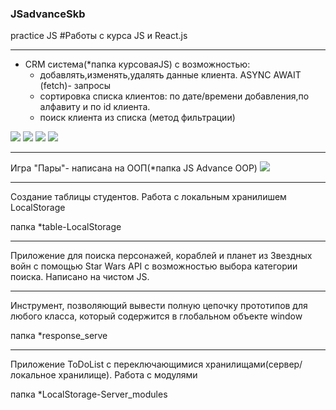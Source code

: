 ### JSadvanceSkb
practice JS
#Работы с курса JS и React.js
____
+ CRM система(*папка курсоваяJS) с возможностью:
   + добавлять,изменять,удалять данные клиента. ASYNC AWAIT (fetch)- запросы
   + сортировка списка клиентов: по дате/времени добавления,по алфавиту и по id клиента.
   + поиск клиента из списка (метод фильтрации)
   
   
<img src="https://github.com/ZhadanovRoman/JSadvanceSkb/blob/dev/responce_server/img/3d-space-scene.jpg">
<img src="https://i.yapx.ru/WHu7um.bmp">
<img src="https://i.yapx.ru/WHn1Gm.bmp"> <img src="https://i.yapx.ru/WHu7wm.bmp">


___________

Игра "Пары"- написана на ООП(*папка JS Advance OOP)
<img src="https://i.yapx.ru/WHoJN.bmp">

_________

Создание таблицы студентов. Работа с локальным хранилишем LocalStorage

папка *table-LocalStorage

___________
Приложение для поиска персонажей, кораблей и планет из Звездных войн с помощью Star
Wars API с возможностью выбора категории поиска. Написано на чистом JS.

______

Инструмент, позволяющий вывести полную цепочку прототипов для любого класса, который содержится в глобальном объекте window

папка *response_serve

_________

Приложение ToDoList с переключающимися хранилищами(сервер/локальное хранилище). Работа с модулями

папка *LocalStorage-Server_modules

